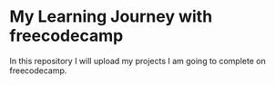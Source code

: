 # My Learning Journey with freecodecamp
In this repository I will upload my projects I am going to complete on freecodecamp.